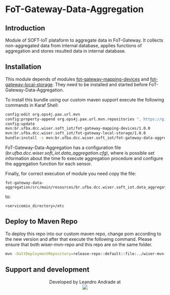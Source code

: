 # FoT-Gateway-Data-Aggregation

## Introduction

Module of SOFT-IoT plataform to aggregate data in FoT-Gateway. It collects non-aggregated data from internal database, applies functions of aggregation and stores resulted data in internal database.

## Installation

This module depends of modules [fot-gateway-mapping-devices](https://github.com/WiserUFBA/fot-gateway-mapping-devices) and [fot-gateway-local-storage](https://github.com/WiserUFBA/fot-gateway-local-storage). They need to be installed and started before FoT-Gateway-Data-Aggregation.

To install this bundle using our custom maven support execute the following commands in Karaf Shell:

```sh
config:edit org.ops4j.pax.url.mvn 
config:property-append org.ops4j.pax.url.mvn.repositories ", https://github.com/WiserUFBA/wiser-mvn-repo/raw/master/releases@id=wiser"
config:update
mvn:br.ufba.dcc.wiser.soft_iot/fot-gateway-mapping-devices/1.0.0
mvn:br.ufba.dcc.wiser.soft_iot/fot-gateway-local-storage/1.0.0
bundle:install -s mvn:br.ufba.dcc.wiser.soft_iot/fot-gateway-data-aggregation/1.0.0
```
FoT-Gateway-Data-Aggregation has a configuration file (*br.ufba.dcc.wiser.soft_iot.data_aggregation.cfg*), where is possible set information about the time fo execute aggregation procedure and configure the aggregation function for each sensor.

Finally, for correct execution of module you need copy the file:
```
fot-gateway-data-aggregation/src/main/resources/br.ufba.dcc.wiser.soft_iot.data_aggregation.cfg
```
to:
```
<servicemix_directory>/etc
```


## Deploy to Maven Repo

To deploy this repo into our custom maven repo, change pom according to the new version and after that execute the following command. Please ensure that both wiser-mvn-repo and this repo are on the same folder.

```sh
mvn -DaltDeploymentRepository=release-repo::default::file:../wiser-mvn-repo/releases/ deploy
```



## Support and development

<p align="center">
	Developed by Leandro Andrade at </br>
  <img src="https://wiki.dcc.ufba.br/pub/SmartUFBA/ProjectLogo/wiserufbalogo.jpg"/>
</p>

